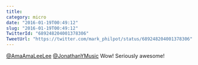 ```yaml
---
title: 
category: micro
date: "2016-01-19T00:49:12"
slug: "2016-01-19T00:49:12"
TwitterId: "689248204001378306"
TweetUrl: "https://twitter.com/mark_philpot/status/689248204001378306"
---
```


[@AmaAmaLeeLee](https://twitter.com/AmaAmaLeeLee)
[@JonathanYMusic](https://twitter.com/JonathanYMusic) Wow! Seriously awesome!
